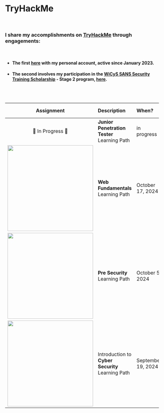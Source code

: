 # TryHackMe
<br>


### I share my accomplishments on [TryHackMe](https://tryhackme.com/) through engagements:
<br>

- #### The first [here](https://tryhackme.com/p/Rosana) with my personal account, active since January 2023.
- #### The second involves my participation in the [WiCyS SANS Security Training Scholarship](https://www.wicys.org/benefits/security-training-scholarship/) - Stage 2 program, [here](https://tryhackme.com/r/p/CyberRosana).
<br>
<br>




| Assignment                                  | Description                | When?     | Hands-on |
| :-----------------------------------------: | :------------------------- | :-------- | --------: | 
| &#x1F6A7; In Progress &#x1F6A7; | **Junior Penetration Tester** Learning Path | in progress | 2 | 
|  <img src="https://tryhackme-certificates.s3-eu-west-1.amazonaws.com/THM-SLADXNEMGJ.png" style="width:280px;"/> | **Web Fundamentals** Learning Path | October 17, 2024 | 2 | 
| <img src="https://tryhackme-certificates.s3-eu-west-1.amazonaws.com/THM-1GBA9ROYFI.png" style="width:280px;"/> | **Pre Security** Learning Path | October 5, 2024 | 2 | 
| <img src="https://tryhackme-certificates.s3-eu-west-1.amazonaws.com/THM-FBOHY0UAVD.png" style="width:280px;"/> | Introduction to<br>**Cyber Security** Learning Path | September 19, 2024 | 3 | 
